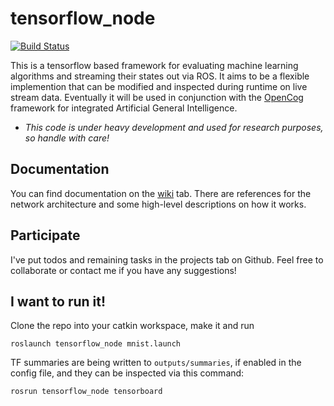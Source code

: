 # tensorflow_node

[![Build Status](https://travis-ci.org/elggem/tensorflow_node.svg?branch=master)](https://travis-ci.org/elggem/tensorflow_node)

This is a tensorflow based framework for evaluating machine learning algorithms and streaming their states out via ROS. It aims to be a flexible implemention that can be modified and inspected during runtime on live stream data. Eventually it will be used in conjunction with the [OpenCog](https://github.com/opencog/opencog) framework for integrated Artificial General Intelligence.

  - *This code is under heavy development and used for research purposes, so handle with care!*

## Documentation

You can find documentation on the [wiki](https://github.com/elggem/tensorflow_node/wiki) tab. There are references for the network architecture and some high-level descriptions on how it works.

## Participate

I've put todos and remaining tasks in the projects tab on Github. Feel free to collaborate or contact me if you have any suggestions!

## I want to run it!

Clone the repo into your catkin workspace, make it and run

    roslaunch tensorflow_node mnist.launch

TF summaries are being written to `outputs/summaries`, if enabled in the config file, and they can be inspected via this command:

    rosrun tensorflow_node tensorboard


